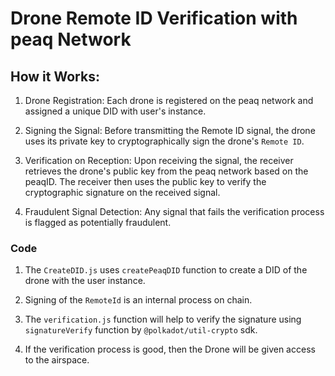 # Drone Remote ID Verification with peaq Network

## How it Works:

1. Drone Registration:
Each drone is registered on the peaq network and assigned a unique DID with user's instance.

2. Signing the Signal:
Before transmitting the Remote ID signal, the drone uses its private key to cryptographically sign 
the drone's `Remote ID`.

3. Verification on Reception:
Upon receiving the signal, the receiver retrieves the drone's public key from the peaq network based on the peaqID.
The receiver then uses the public key to verify the cryptographic signature on the received signal.

4. Fraudulent Signal Detection:
Any signal that fails the verification process is flagged as potentially fraudulent.


### Code

1. The `CreateDID.js` uses `createPeaqDID` function to create a DID of the drone with the user instance.

2. Signing of the `RemoteId` is an internal process on chain.

3. The `verification.js` function will help to verify the signature using `signatureVerify` function by `@polkadot/util-crypto` sdk.

4. If the verification process is good, then the Drone will be given access to the airspace.




